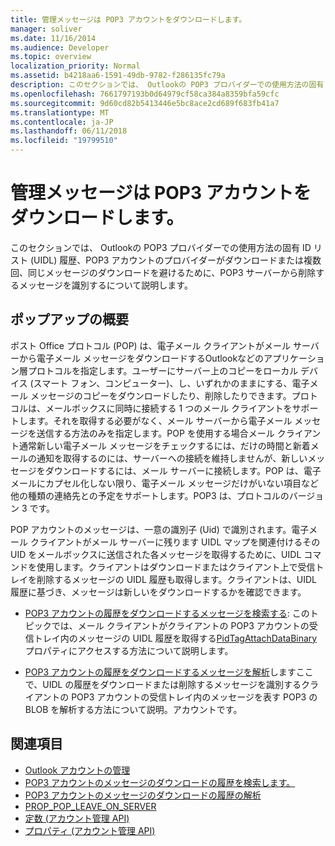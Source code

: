 ```yaml
---
title: 管理メッセージは POP3 アカウントをダウンロードします。
manager: soliver
ms.date: 11/16/2014
ms.audience: Developer
ms.topic: overview
localization_priority: Normal
ms.assetid: b4218aa6-1591-49db-9782-f286135fc79a
description: このセクションでは、 Outlookの POP3 プロバイダーでの使用方法の固有 ID リスト (UIDL) 履歴、POP3 アカウントのプロバイダーがダウンロードまたは複数回、同じメッセージのダウンロードを避けるために、POP3 サーバーから削除するメッセージを識別するについて説明します。
ms.openlocfilehash: 7661797193b0d64979cf58ca384a8359bfa59cfc
ms.sourcegitcommit: 9d60cd82b5413446e5bc8ace2cd689f683fb41a7
ms.translationtype: MT
ms.contentlocale: ja-JP
ms.lasthandoff: 06/11/2018
ms.locfileid: "19799510"
---
```

# <a name="managing-message-downloads-for-pop3-accounts"></a>管理メッセージは POP3 アカウントをダウンロードします。

このセクションでは、 Outlookの POP3 プロバイダーでの使用方法の固有 ID リスト (UIDL) 履歴、POP3 アカウントのプロバイダーがダウンロードまたは複数回、同じメッセージのダウンロードを避けるために、POP3 サーバーから削除するメッセージを識別するについて説明します。
  
## <a name="introduction-to-pop"></a>ポップアップの概要

ポスト Office プロトコル (POP) は、電子メール クライアントがメール サーバーから電子メール メッセージをダウンロードするOutlookなどのアプリケーション層プロトコルを指定します。ユーザーにサーバー上のコピーをローカル デバイス (スマート フォン、コンピューター)、し、いずれかのままにする、電子メール メッセージのコピーをダウンロードしたり、削除したりできます。プロトコルは、メールボックスに同時に接続する 1 つのメール クライアントをサポートします。それを取得する必要がなく、メール サーバーから電子メール メッセージを送信する方法のみを指定します。POP を使用する場合メール クライアント通常新しい電子メール メッセージをチェックするには、だけの時間と新着メールの通知を取得するのには、サーバーへの接続を維持しませんが、新しいメッセージをダウンロードするには、メール サーバーに接続します。POP は、電子メールにカプセル化しない限り、電子メール メッセージだけがいない項目など他の種類の連絡先との予定をサポートします。POP3 は、プロトコルのバージョン 3 です。
  
POP アカウントのメッセージは、一意の識別子 (Uid) で識別されます。電子メール クライアントがメール サーバーに残ります UIDL マップを関連付けるその UID をメールボックスに送信された各メッセージを取得するために、UIDL コマンドを使用します。クライアントはダウンロードまたはクライアント上で受信トレイを削除するメッセージの UIDL 履歴も取得します。クライアントは、UIDL 履歴に基づき、メッセージは新しいをダウンロードするかを確認できます。

- [POP3 アカウントの履歴をダウンロードするメッセージを検索する](locating-the-message-download-history-for-a-pop3-account.md): このトピックでは、メール クライアントがクライアントの POP3 アカウントの受信トレイ内のメッセージの UIDL 履歴を取得する[PidTagAttachDataBinary](http://msdn.microsoft.com/library/3b0a8b28-863e-4b96-a4c0-fdb8f40555b9%28Office.15%29.aspx)プロパティにアクセスする方法について説明します。 
    
- [POP3 アカウントの履歴をダウンロードするメッセージを解析](parsing-the-message-download-history-for-a-pop3-account.md)しますここで、UIDL の履歴をダウンロードまたは削除するメッセージを識別するクライアントの POP3 アカウントの受信トレイ内のメッセージを表す POP3 の BLOB を解析する方法について説明。アカウントです。
    
## <a name="see-also"></a>関連項目

- [Outlook アカウントの管理](outlook-account-management.md)    
- [POP3 アカウントのメッセージのダウンロードの履歴を検索します。](locating-the-message-download-history-for-a-pop3-account.md) 
- [POP3 アカウントのメッセージのダウンロードの履歴の解析](parsing-the-message-download-history-for-a-pop3-account.md)   
- [PROP_POP_LEAVE_ON_SERVER](prop_pop_leave_on_server.md)  
- [定数 (アカウント管理 API)](constants-account-management-api.md)    
- [プロパティ (アカウント管理 API)](properties-account-management-api.md)
    

